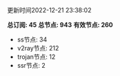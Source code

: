 更新时间2022-12-21 23:38:02

**总订阅: 45**
**总节点: 943**
**有效节点: 260**
- ss节点: 34
- v2ray节点: 212
- trojan节点: 12
- ssr节点: 2
